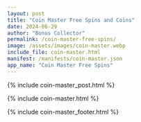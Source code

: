 ```yaml
---
layout: post
title: "Coin Master Free Spins and Coins"
date: 2024-06-29
author: "Bonus Collector"
permalink: /coin-master-free-spins/
image: /assets/images/coin-master.webp
include_file: coin-master.html
manifest: /manifests/coin-master.json
app_name: "Coin Master Free Spins"
---
```


{% include coin-master_post.html %}

{% include coin-master.html %}

{% include coin-master_footer.html %}